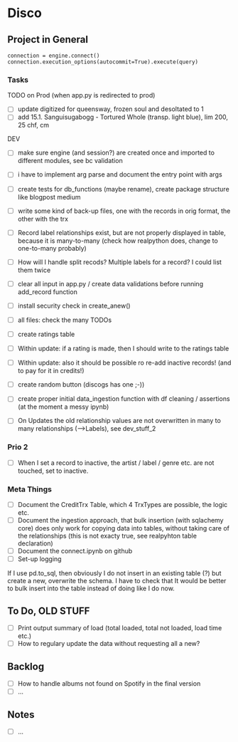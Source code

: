 # Disco

## Project in General

    connection = engine.connect()
    connection.execution_options(autocommit=True).execute(query)

### Tasks

TODO on Prod (when app.py is redirected to prod)

- [ ] update digitized for queensway, frozen soul and desoltated to 1
- [ ] add 15.1. Sanguisugabogg - Tortured Whole (transp. light blue), lim 200, 25 chf, cm

DEV

- [ ] make sure engine (and session?) are created once and imported to different modules, see bc validation
- [ ] i have to implement arg parse and document the entry point with args

- [ ] create tests for db_functions (maybe rename), create package structure like blogpost medium
- [ ] write some kind of back-up files, one with the records in orig format, the other with the trx

- [ ] Record label relationships exist, but are not properly displayed in table, because it is many-to-many (check how realpython does, change to one-to-many probably)
- [ ] How will I handle split recods? Multiple labels for a record? I could list them twice

- [ ] clear all input in app.py / create data validations before running add_record function
- [ ] install security check in create_anew()
- [ ] all files: check the many TODOs

- [ ] create ratings table
- [ ] Within update: if a rating is made, then I should write to the ratings table
- [ ] Within update:  also it should be possible ro re-add inactive records! (and to pay for it in credits!)
- [ ] create random button (discogs has one ;-))

- [ ] create proper initial data_ingestion function with df cleaning / assertions (at the moment a messy ipynb)
- [ ] On Updates the old relationship values are not overwritten in many to many relationships (-->Labels), see dev_stuff_2

### Prio 2

- [ ] When I set a record to inactive, the artist / label / genre etc. are not touched, set to inactive.

### Meta Things

- [ ] Document the CreditTrx Table, which 4 TrxTypes are possible, the logic etc.
- [ ] Document the ingestion approach, that bulk insertion (with sqlachemy core) does only work for copying data into tables, without taking care of the relationships (this is not exacty true, see realpyhton table declaration)
- [ ] Document the connect.ipynb on github
- [ ] Set-up logging

If I use pd.to_sql, then obviously I do not insert in an existing table (?) but create a new, overwrite the schema. I have to check that
It would be better to bulk insert into the table instead of doing like I do now.

## To Do, OLD STUFF

- [ ] Print output summary of load (total loaded, total not loaded, load time etc.)
- [ ] How to regulary update the data without requesting all a new?

## Backlog

- [ ] How to handle albums not found on Spotify in the final version
- [ ] ...

## Notes

- [ ] ...
  
